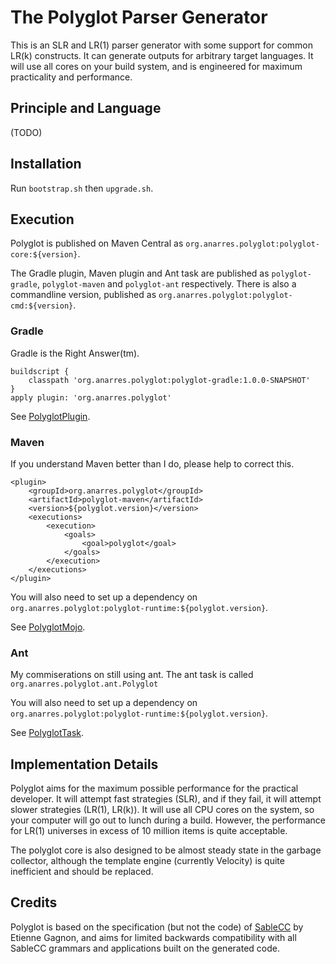 The Polyglot Parser Generator
=============================

This is an SLR and LR(1) parser generator with some support for
common LR(k) constructs. It can generate outputs for arbitrary
target languages. It will use all cores on your build system, and is
engineered for maximum practicality and performance.

Principle and Language
----------------------

(TODO)

Installation
------------

Run `bootstrap.sh` then `upgrade.sh`.

Execution
---------

Polyglot is published on Maven Central as
`org.anarres.polyglot:polyglot-core:${version}`.

The Gradle plugin, Maven plugin and Ant task are published
as `polyglot-gradle`, `polyglot-maven` and `polyglot-ant`
respectively.  There is also a commandline version, published as
`org.anarres.polyglot:polyglot-cmd:${version}`.

### Gradle

Gradle is the Right Answer(tm).

```
buildscript {
	classpath 'org.anarres.polyglot:polyglot-gradle:1.0.0-SNAPSHOT'
}
apply plugin: 'org.anarres.polyglot'
```

See [PolyglotPlugin](polyglot-gradle/src/main/java/org/anarres/polyglot/gradle/PolyglotPlugin.java).

### Maven

If you understand Maven better than I do, please help to correct this.

```
<plugin>
    <groupId>org.anarres.polyglot</groupId>
    <artifactId>polyglot-maven</artifactId>
    <version>${polyglot.version}</version>
    <executions>
        <execution>
            <goals>
                <goal>polyglot</goal>
            </goals>
        </execution>
    </executions>
</plugin>
```

You will also need to set up a dependency on
`org.anarres.polyglot:polyglot-runtime:${polyglot.version}`.

See [PolyglotMojo](polyglot-maven/src/main/java/org/anarres/polyglot/maven/PolyglotMojo.java).

### Ant

My commiserations on still using ant. The ant task is called
`org.anarres.polyglot.ant.Polyglot`

You will also need to set up a dependency on
`org.anarres.polyglot:polyglot-runtime:${polyglot.version}`.

See [PolyglotTask](polyglot-ant/src/main/java/org/anarres/polyglot/ant/Polyglot.java).

Implementation Details
----------------------

Polyglot aims for the maximum possible performance for the practical
developer. It will attempt fast strategies (SLR), and if they fail,
it will attempt slower strategies (LR(1), LR(k)). It will use all
CPU cores on the system, so your computer will go out to lunch during
a build. However, the performance for LR(1) universes in excess of
10 million items is quite acceptable.

The polyglot core is also designed to be almost steady state in the
garbage collector, although the template engine (currently Velocity)
is quite inefficient and should be replaced.

Credits
-------

Polyglot is based on the specification (but not the code) of
[SableCC](http://www.sablecc.org/) by Etienne Gagnon, and aims for
limited backwards compatibility with all SableCC grammars and
applications built on the generated code.

